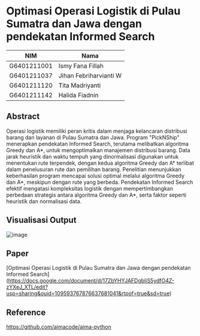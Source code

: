 # Optimasi Operasi Logistik di Pulau Sumatra dan Jawa dengan pendekatan Informed Search

|NIM|Nama|
|--|--|
|G6401211001|Ismy Fana Fillah|
|G6401211037|Jihan Febriharvianti W|
|G6401211120|Tita Madriyanti|
|G6401211142|Halida Fiadnin|

## Abstract
Operasi logistik memiliki peran kritis dalam menjaga kelancaran distribusi barang dan layanan di Pulau Sumatra dan Jawa. Program "PickNShip" menerapkan pendekatan Informed Search, terutama melibatkan algoritma Greedy dan A*, untuk mengoptimalkan manajemen distribusi barang. Data jarak heuristik dan waktu tempuh yang dinormalisasi digunakan untuk menentukan rute terpendek, dengan kedua algoritma Greedy dan A* terlibat dalam penelusuran rute dan pemilihan barang. Penelitian menunjukkan keberhasilan program mencapai solusi optimal melalui algoritma Greedy dan A*, meskipun dengan rute yang berbeda. Pendekatan Informed Search efektif mengatasi kompleksitas logistik dengan mempertimbangkan perbedaan strategis antara algoritma Greedy dan A*, serta faktor seperti heuristik dan normalisasi data.

## Visualisasi Output
![image](https://github.com/ismyfanafillah173/Project-AI/assets/88079312/d413bd76-16b4-4ca5-ac58-b3c70dc5602b)

## Paper
[Optimasi Operasi Logistik di Pulau Sumatra dan Jawa dengan pendekatan Informed Search] (https://docs.google.com/document/d/17ZbYHYJAFDgbliS5ydfO4Z-zYXeJ_XTL/edit?usp=sharing&ouid=109593767876637681041&rtpof=true&sd=true)

## Reference
https://github.com/aimacode/aima-python

